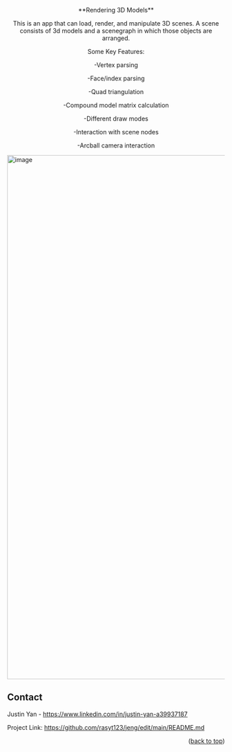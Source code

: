 <p align="center">
  **Rendering 3D Models**
</p>
<p align="center">
This is an app that can load, render, and manipulate 3D scenes. A scene consists of 3d models and a scenegraph in which those objects are arranged.
<p align="center">
Some Key Features:
</p>

<p align="center">
-Vertex parsing
</p>
<p align="center">
-Face/index parsing
</p>

<p align="center">
-Quad triangulation
</p>

<p align="center">
-Compound model matrix calculation
</p>

<p align="center">
-Different draw modes
</p>

<p align="center">
-Interaction with scene nodes
</p>

<p align="center">
-Arcball camera interaction
</p>

</p>



<img width="1211" alt="image" src="https://user-images.githubusercontent.com/26770454/199805116-6a3e881f-0010-44d0-a79a-64bdb0ed6b69.png">


## Contact

Justin Yan - https://www.linkedin.com/in/justin-yan-a39937187

Project Link: https://github.com/rasyt123/jeng/edit/main/README.md

<p align="right">(<a href="#top">back to top</a>)</p>
